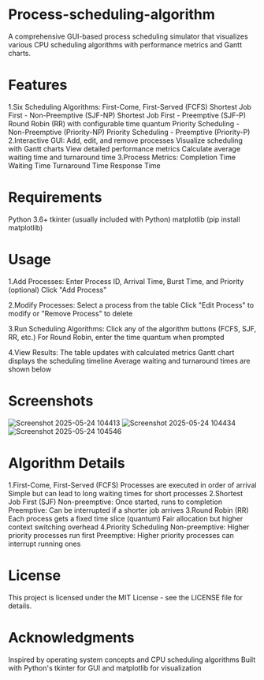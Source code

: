 # Process-scheduling-algorithm
A comprehensive GUI-based process scheduling simulator that visualizes various CPU scheduling algorithms with performance metrics and Gantt charts.

# Features

1.Six Scheduling Algorithms:
First-Come, First-Served (FCFS)
Shortest Job First - Non-Preemptive (SJF-NP)
Shortest Job First - Preemptive (SJF-P)
Round Robin (RR) with configurable time quantum
Priority Scheduling - Non-Preemptive (Priority-NP)
Priority Scheduling - Preemptive (Priority-P)
2.Interactive GUI:
Add, edit, and remove processes
Visualize scheduling with Gantt charts
View detailed performance metrics
Calculate average waiting time and turnaround time
3.Process Metrics:
Completion Time
Waiting Time
Turnaround Time
Response Time

# Requirements
Python 3.6+
tkinter (usually included with Python)
matplotlib (pip install matplotlib)

# Usage
1.Add Processes:
Enter Process ID, Arrival Time, Burst Time, and Priority (optional)
Click "Add Process"

2.Modify Processes:
Select a process from the table
Click "Edit Process" to modify or "Remove Process" to delete

3.Run Scheduling Algorithms:
Click any of the algorithm buttons (FCFS, SJF, RR, etc.)
For Round Robin, enter the time quantum when prompted

4.View Results:
The table updates with calculated metrics
Gantt chart displays the scheduling timeline
Average waiting and turnaround times are shown below

# Screenshots
![Screenshot 2025-05-24 104413](https://github.com/user-attachments/assets/e7d86691-8e1c-479e-b90b-5beb296e618e)
![Screenshot 2025-05-24 104434](https://github.com/user-attachments/assets/e8a6dd5b-b2c7-42d3-a4ad-7764814e2359)
![Screenshot 2025-05-24 104546](https://github.com/user-attachments/assets/2977ca78-4358-4845-80dc-1f5917bf139f)

# Algorithm Details
1.First-Come, First-Served (FCFS)
Processes are executed in order of arrival
Simple but can lead to long waiting times for short processes
2.Shortest Job First (SJF)
Non-preemptive: Once started, runs to completion
Preemptive: Can be interrupted if a shorter job arrives
3.Round Robin (RR)
Each process gets a fixed time slice (quantum)
Fair allocation but higher context switching overhead
4.Priority Scheduling
Non-preemptive: Higher priority processes run first
Preemptive: Higher priority processes can interrupt running ones

# License
This project is licensed under the MIT License - see the LICENSE file for details.

# Acknowledgments
Inspired by operating system concepts and CPU scheduling algorithms
Built with Python's tkinter for GUI and matplotlib for visualization

